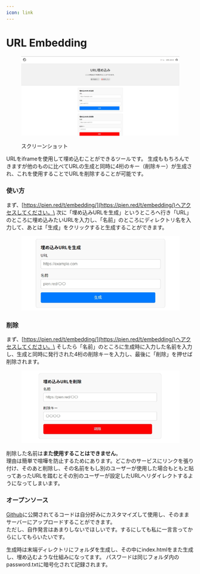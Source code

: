 ```yaml
---
icon: link
---
```


# URL Embedding

<figure><img src="../.gitbook/assets/screenshot.1716596910.jpg" alt=""><figcaption><p>スクリーンショット</p></figcaption></figure>

URLをiframeを使用して埋め込むことができるツールです。 生成ももちろんできますが他のものに比べてURLの生成と同時に4桁のキー（削除キー）が生成され、これを使用することでURLを削除することが可能です。

### 使い方

まず、[https://pien.red/t/embedding/](https://pien.red/t/embedding/)へアクセスしてください。\
次に「埋め込みURLを生成」というところへ行き「URL」のところに埋め込みたいURLを入力し、「名前」のところにディレクトリ名を入力して、あとは「生成」をクリックすると生成することができます。

<figure><img src="https://github.com/piennu777/embedding_src/raw/main/screenshot.151.jpg" alt=""><figcaption></figcaption></figure>

### 削除

まず、[https://pien.red/t/embedding/](https://pien.red/t/embedding/)へアクセスしてください。\
そしたら「名前」のところに生成時に入力した名前を入力し、生成と同時に発行された4桁の削除キーを入力し、最後に「削除」を押せば削除されます。

<figure><img src="https://github.com/piennu777/embedding_src/raw/main/screenshot.152.jpg" alt=""><figcaption></figcaption></figure>

削除した名前は**また使用することはできません**。 \
理由は簡単で喧嘩を防止するためにあります。どこかのサービスにリンクを張り付け、そのあと削除し、その名前をもし別のユーザーが使用した場合もともと貼ってあったURLを踏むとその別のユーザーが設定したURLへリダイレクトするようになってしまいます。

### オープンソース <a href="#punssu" id="punssu"></a>

[Github](https://github.com/piennu777/embedding\_src/)に公開されてるコードは自分好みにカスタマイズして使用し、そのままサーバーにアップロードすることができます。\
ただし、自作発言はあまりしないでほしいです。するにしても私に一言言ってからにしてもらいたいです。

生成時は末端ディレクトリにフォルダを生成し、その中にindex.htmlをまた生成し、埋め込むような仕組みになってます。 パスワードは同じフォルダ内のpassword.txtに暗号化されて記録されます。
